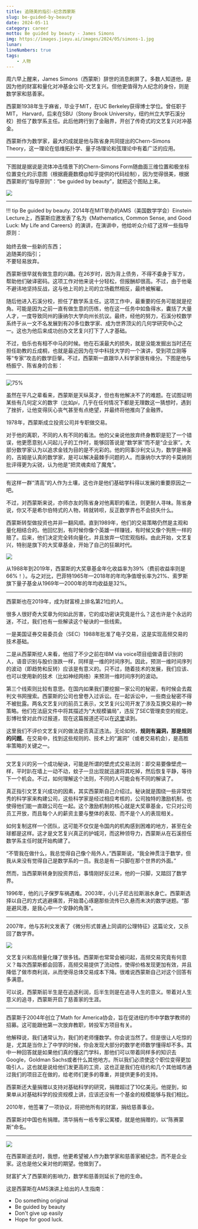 ```yaml
---
title: 追随美的指引-纪念西蒙斯
slug: be-guided-by-beauty
date: 2024-05-11
category: career
motto: Be guided by beauty - James Simons
img: https://images.jieyu.ai/images/2024/05/simons-1.jpg
lunar:
lineNumbers: true
tags: 
    - 人物
---
```


周六早上醒来，James Simons（西蒙斯）辞世的消息刷屏了。多数人知道他，是因为他的财富和量化对冲基金公司-文艺复兴。但他更值得为人纪念的身份，则是数学家和慈善家。

西蒙斯1938年生于麻省，毕业于MIT，在UC Berkeley获得博士学位。曾任职于MIT， Harvard，后来在SBU（Stony Brook University，纽约州立大学石溪分校）担任了数学系主任。此后他跨行到了金融界，开创了传奇式的文艺复兴对冲基金。

西蒙斯作为数学家，最大的成就是他与陈省身共同提出的Chern-Simons Theory，这一理论在低维拓扑学、量子场理论和弦理论中有着广泛的应用。

---

下图就是据说是流体冲击情景下的Chern-Simons Form随曲面三维位置和极坐标位置变化的示意图（根据鹿鹿数模@知乎提供的代码绘制），因为觉得很美，根据西蒙斯的“指导原则”：“be guided by beauty”，就把这个图贴上来。

![](https://images.jieyu.ai/images/2024/05/chern-simons-form.jpg)

---

!!! tip
    Be guided by beauty. 2014年在MIT举办的AMS（美国数学学会）Einstein Lecture上，西蒙斯应邀发表了名为《Mathematics, Common Sense, and Good Luck: My Life and Careers》的演讲，在演讲中，他给听众介绍了这样一些指导原则：<br>
    <br>始终去做一些新的东西；
    <br>追随美的指引；
    <br>不要轻易放弃。

西蒙斯很早就有做生意的兴趣。在26岁时，因为背上债务，不得不委身于军方，帮助他们破译密码。这项工作对他来说十分轻松，但报酬却很高。不过，由于他毫不避讳地坚持反战，这与他上司的上司的立场截然相反，最终被解雇。

随后他进入石溪分校，担任了数学系主任。这项工作中，最重要的任务可能就是挖角。可能是因为之前一直有做生意的历练，他在这一任务中如鱼得水，囊括了大量人才，一度导致同州的康纳尔大学向州长抗议。最终，经他的努力，石溪分校数学系终于从一文不名发展到有20多位数学家、成为世界顶尖的几何学研究中心之一。这也为他后来成功创办文艺复兴打下了人才基础。

不过，伯乐也有相不中马的时候。他在石溪最大的损失，就是没能发掘出当时还在担任助教的丘成桐，也就是最近因为在华中科技大学的一个演讲，受到项立刚等等“专家”攻击的数学巨搫。不过，西蒙斯一直跟华人科学家很有缘分。下图是他与杨振宁、陈省身的合影：

---

![75%](https://images.jieyu.ai/images/2024/05/chern-yang.png)


虽然在平凡之辈看来，西蒙斯是天纵英才，但也有他解决不了的难题。在试图证明某些有几何定义的数字（比如$pi$，几乎在任何情况下都是无理数这一猜想时，遇到了挫折，让他变得灰心丧气甚至有点绝望，并最终将他推向了金融界。

1978年，西蒙斯成立投资公司并专职做交易。

对于他的离职，不同的人有不同的看法。他的父亲说他放弃终身教职是犯了一个错误，他更愿意别人问起儿子的工作时，能够回答说是“数学家”而不是“企业家”。大部分数学家认为以追求金钱为目的是不光彩的。他的同事沙利文认为，数学是神圣的，吉姆是认真的数学家，是可以解决最棘手问题的人。而康纳尔大学的卡莫纳则批评得更为尖锐，认为他是“把灵魂卖给了魔鬼”。

---

有这样一群“清高”的人作为土壤，这也许是他们基础学科得以发展的重要原因之一吧。

不过，对西蒙斯来说，亦师亦友的陈省身对他离职的看法，则更耐人寻味。陈省身说，你又不是希尔伯特式的人物，转就转呗，反正数学界也不会损失什么。

西蒙斯转型做投资也并非一翻风顺。直到1989年，他们的交易策略仍然是主观和量化相结合的。他回忆到，有时候你像个英雄一样赚钱，有时候又像个狗熊一样的赔了。后来，他们决定完全转向量化，并且放弃一切宏观指标。由此开始，文艺复兴，特别是旗下的大奖章基金，开始了自己的狂飙时代。

![](https://images.jieyu.ai/images/2024/05/simons-1.jpg)

从1988年到2019年，西蒙斯的大奖章基金年化收益率为39%（费前收益率则是66%！）。与之对比，巴菲特1965年—2018年的年均净值增长率为21%、索罗斯旗下量子基金从1969年—2000年的年均收益是32%。

---

西蒙斯也在2019年，成为财富榜上排名第21位的人。

很多人很好奇大奖章为何如此厉害，它的成功密诀究竟是什么？这也许是个永远的迷，不过，我们也有一些解读这个秘诀的一些线索。

一是美国证券交易委员会（SEC）1988年批准了电子交易，这是实现高频交易的技术基础。

二是从西蒙斯挖人来看，他招了不少之前在IBM via voice项目组做语音识别的人，语音识别与股价涨跌一样，同样是一维的时间序列。因此，预测一维时间序列的波动（即趋势和反转）应该是有意义的。只不过，随着技术的发展，我们应该、也可以使用新的技术（比如神经网络）来预测一维时间序列的波动。

第三个线索则比较有意思。在国内如果我们要挖掘一家公司的秘密，有时候会去裁判文书网搜索。西蒙斯的公司也曾卷入过诉讼。在一起诉讼中，一些商业秘密不得不被批露。两名文艺复兴的前员工表示，文艺复兴公司开发了涉及互换交易的一种策略。他们在法庭文件中将其描述为“大规模骗局”，违反了SEC管理卖空的规定。彭博社曾对此作过报道，现在这篇报道还可以在[这里](https://infoproc.blogspot.com/2007/07/algorithm-wars.html)读到。

这里我们不评价文艺复兴的做法是否真正违法。无论如何，**规则有漏洞，那是规则的问题**。在交易中，找到这些规则的、技术上的“漏洞”（或者交易机会），是高胜率策略的关键之一。

---

文艺复兴的另一个成功秘诀，可能是所谓的壁虎式交易法则：即交易要像壁虎一样，平时趴在墙上一动不动，蚊子一旦出现就迅速将其吃掉，然后恢复平静，等待下一个机会。不过，如何理解这个法则，不同的人可能会有不同的解读了。

真正指引文艺复兴成功的因素，其实西蒙斯自己介绍过。秘诀就是围绕一些非常优秀的科学家来构建公司，这些科学家是经过相应考核的，公司独特的激励机制，也使得他们能一直跟公司在一起。这个激励机制的核心就是大奖章基金，它只对公司员工开放，而且每个人的薪资主要与整体的表现、而不是个人的表现相关。

如何复制这样一个团队，这可能不仅仅是令国内的机构感到困难的地方，甚至在全球都是这样。这才是文艺复兴真正的护城河，而这种领导力，西蒙斯从在石溪担任数学系主任时就开始构建了。

“不管我在做什么，我总觉得自己像个局外人，”西蒙斯说，“我全神贯注于数学，但我从来没有觉得自己是数学系的一员。我总是有一只脚在那个世界的外面。”

然而，当西蒙斯转身到投资界后，事情刚好反过来，他的一只脚，又踏回了数学界。

1996年，他的儿子保罗车祸遇难。2003年，小儿子尼古拉斯溺水身亡。西蒙斯选择以自己的方式逃避痛苦，开始潜心琢磨那些流传已久悬而未决的数学谜题。“那是避风港，是我心中一个安静的角落”。

---

2007年，他与苏利文发表了《微分形式普通上同调的公理特征》这篇论文，又杀回了数学界。

![](https://images.jieyu.ai/images/2024/05/simons-and-wife.jpg)

文艺复兴和高频量化赚了很多钱。西蒙斯也常常会被问起，高频交易究竟有何意义？每次西蒙斯都会回答，高频交易提供了流动性，使得价格发现更加有效，并且降低了做市商利润，从而使得总体交易成本下降。很难说西蒙斯自己对这个回答有多满意。

可以说，西蒙斯前半生是在追逐利润，后半生则是在追寻人生的意义。带着对人生意义的追寻，西蒙斯开启了慈善家的生涯。

---

西蒙斯于2004年创立了Math for America协会，旨在促进纽约市中学数学教师的招募。这可能跟他第一次放弃教职，转投军方项目有关。

他解释说，我们通常认为，我们的老师懂数学。你会说当然了。但是很让人吃惊的是，尤其是当你上了中学的时候，你会发现大部分的数学老师数学懂得却不多。其中一种回答就是如果他们真的懂这门学科，那他们可以带着同样多的知识去 Google，Goldman Sachs或者什么其他地方。所以我们必须使这个职位变得更加吸引人，这也就是说给他们发更高的工资，这也正是我们在纽约和几个其他城市通过我们的项目正在做的，给老师们更多的尊重，并提供更多的支持。

西蒙斯还大量捐赠以支持对基础科学的研究，捐赠超过了10亿美元。他提到，如果单从对基础科学的投资规模上讲，应该还没有一个基金的规模能够与我们相比。

2010年，他签署了一项协议，将把他所有的财富，捐给慈善事业。

西蒙斯对中国也有捐赠。清华捐有一栋专家公寓楼，就是他捐赠的，以“陈赛蒙斯”命名。

---

![](https://images.jieyu.ai/images/2024/05/chern-simons-hall.jpg)

在西蒙斯逝去时，我想，他更希望被人作为数学家和慈善家被纪念，而不是企业家。这也是他父亲对他的期望。他做到了。

财富扩大了西蒙斯的影响力，数学和慈善则延长了他的生命。

这是西蒙斯在AMS演讲上给出的人生指南：

- Do something original
- Be guided by beauty
- Don't give up easily
- Hope for good luck.


<!--
成就介绍

用数学打败巴菲特的人
主要成就是Chern-Simons理论，维布伦(Veblen)奖（丘成桐也获得过此奖）

他在25岁赴哈佛大学任教，26岁为美国军方破译密码，30岁成为纽约州立大学石溪分校的数学系主任，38岁获得了代表几何领域最高成就的奥斯瓦尔德·维布伦几何奖。

从1988年到2019年，西蒙斯的大奖章基金年化收益率为39%（费前收益率则是66%！），巴菲特1965年—2018年的年均净值增长率为21%、索罗斯旗下量子基金从1969年—2000年的年均收益是32%。

壁虎式投资法

交易要像壁虎一样，平时趴在墙上一动不动，蚊子一旦出现就迅速将其吃掉，然后恢复平静，等待下一个机会

石溪

慈善： 西蒙斯后来在清华捐建了“陈一西蒙斯”专家公寓楼

财富扩大了影响力，但数学领域的贡献则延长了他的生命。

做主观交易，有时候你像个英雄一样赚钱，有时候又像个狗熊一样的赔了。

但从78年开始，直到89年才开始成功。模型里面的宏观经济数据的部分完全剔除，只留下纯粹的技术性数据，同时把注意力集中在短线交易上

《征服市场的人：西蒙斯传》

刺头： 被军方解雇，挖人挖到康纳尔向州长抗议

“不管我在做什么，我总觉得自己像个局外人，”他后来说。【5】“我全神贯注于数学，但我从来没有觉得自己是数学系的一员。我总是有一只脚在那个世界的外面。”

我们真正要建模的是人类行为。

数学是神圣的，吉姆是认真的数学家，是可以解决最棘手问题的人。--苏利文
我喜歡跟人說我那個教授兒子，而不是我那個做生意的兒子 -- 老爸

量化有何意义？大量的資金回饋給學術界，贊助基礎研究、教育

文艺复兴公司的心脏地带并不是夜以继日不停交易的交易室，而是一间有100个座位的礼堂。每隔半个月，公司员工都会在那里听一场统计学演讲。

没有被卫斯理录取

如果单从对基础科学的投资规模上讲，应该还没有一个基金的规模能够与我们相比。首先，我们给相关机构提供钱，我们帮助MIT提供资金给我们数学系的教授做科研。

Math for America,我们通常狭义的观点是，我们的老师懂数学。你会说当然了。但是很让人吃惊的是，尤其是当你上了中学的时候，你会发现大部分的数学老师数学懂得却不多。其中一种回答就是如果他们真的懂这门学科，那他们可以带着同样多的知识去 Google，Goldman Sachs或者什么其他地方。因为现在的世界变得更加数量化，经济也比三四十年之前更多地建立在数量化的方法上。即使他们适合做老师，但因为存在着薪资水平以及名誉地位的不同，他们也会被其他地方挖走，你很少看见这些人留在课堂上面授课。所以我们必须使这个职位变得更加吸引人，这也就是说给他们发更高的工资，这也正是我们在纽约和几个其他城市通过我们的项目正在做的，给老师们更多的尊重，并提供更多的支持。只要我们给他或者她多支付 25%的薪酬，让他们感觉到不一样。一下子，这个职业就变得更加好了。如果我们让这个职业变得更加吸引人了，那就会有人追求这个职业。如果我们什么都不做，那情况将会变得很糟糕。所以这是我们每个人都应该考虑的问题。 

“被美丽指引”是一个很不错的指导性原则
-->
